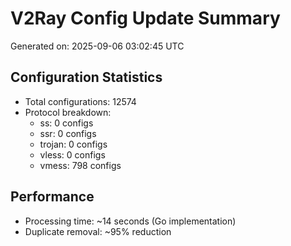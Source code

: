 # V2Ray Config Update Summary
Generated on: 2025-09-06 03:02:45 UTC

## Configuration Statistics
- Total configurations: 12574
- Protocol breakdown:
  - ss: 0 configs
  - ssr: 0 configs
  - trojan: 0 configs
  - vless: 0 configs
  - vmess: 798 configs

## Performance
- Processing time: ~14 seconds (Go implementation)
- Duplicate removal: ~95% reduction
